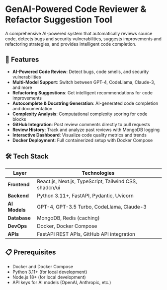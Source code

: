 # GenAI-Powered Code Reviewer & Refactor Suggestion Tool

A comprehensive AI-powered system that automatically reviews source code, detects bugs and security vulnerabilities, suggests improvements and refactoring strategies, and provides intelligent code completion.

## 🚀 Features

- **AI-Powered Code Review**: Detect bugs, code smells, and security vulnerabilities
- **Multi-Model Support**: Switch between GPT-4, CodeLlama, Claude-3, and more
- **Refactoring Suggestions**: Get intelligent recommendations for code improvements
- **Autocomplete & Docstring Generation**: AI-generated code completion and documentation
- **Complexity Analysis**: Computational complexity scoring for code blocks
- **GitHub Integration**: Post review comments directly to pull requests
- **Review History**: Track and analyze past reviews with MongoDB logging
- **Interactive Dashboard**: Visualize code quality metrics and trends
- **Docker Deployment**: Full containerized setup with Docker Compose

## 🛠 Tech Stack

| Layer | Technologies |
|-------|-------------|
| **Frontend** | React.js, Next.js, TypeScript, Tailwind CSS, shadcn/ui |
| **Backend** | Python 3.11+, FastAPI, Pydantic, Uvicorn |
| **AI Models** | GPT-4, GPT-3.5 Turbo, CodeLlama, Claude-3 |
| **Database** | MongoDB, Redis (caching) |
| **DevOps** | Docker, Docker Compose |
| **APIs** | FastAPI REST APIs, GitHub API integration |

## 📋 Prerequisites

- Docker and Docker Compose
- Python 3.11+ (for local development)
- Node.js 18+ (for local development)
- API keys for AI models (OpenAI, Anthropic, etc.)

